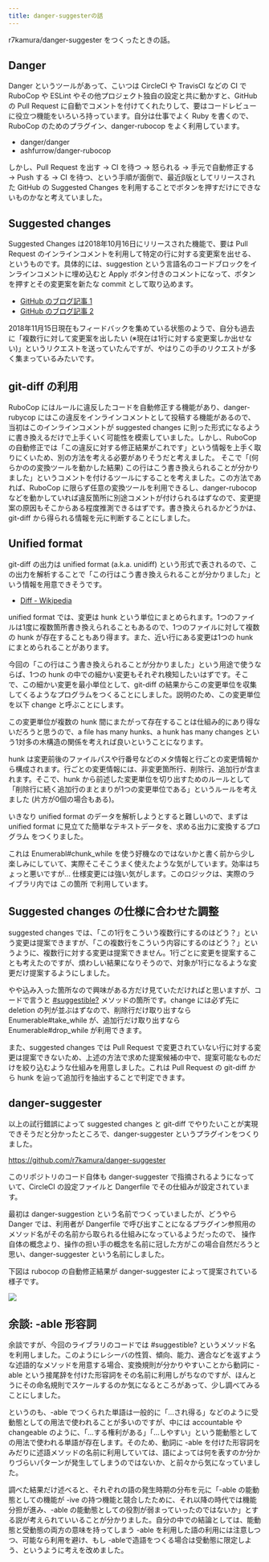 ```yaml
---
title: danger-suggesterの話
---
```


r7kamura/danger-suggester をつくったときの話。

## Danger

Danger というツールがあって、こいつは CircleCI や TravisCI などの CI で RuboCop や ESLint やその他プロジェクト独自の設定と共に動かすと、GitHub の Pull Request に自動でコメントを付けてくれたりして、要はコードレビューに役立つ機能をいろいろ持っています。自分は仕事でよく Ruby を書くので、RuboCop のためのプラグイン、danger-rubocop をよく利用しています。

- danger/danger
- ashfurrow/danger-rubocop

しかし、Pull Request を出す → CI を待つ → 怒られる → 手元で自動修正する → Push する → CI を待つ、という手順が面倒で、最近β版としてリリースされた GitHub の Suggested Changes を利用することでボタンを押すだけにできないものかなと考えていました。

## Suggested changes

Suggested Changes は2018年10月16日にリリースされた機能で、要は Pull Request のインラインコメントを利用して特定の行に対する変更案を出せる、というものです。具体的には、suggestion という言語名のコードブロックをインラインコメントに埋め込むと Apply ボタン付きのコメントになって、ボタンを押すとその変更案を新たな commit として取り込めます。

- [GitHub のブログ記事 1][1]
- [GitHub のブログ記事 2][2]

2018年11月15日現在もフィードバックを集めている状態のようで、自分も過去に「複数行に対して変更案を出したい (※現在は1行に対する変更案しか出せない)」というリクエストを送っていたんですが、やはりこの手のリクエストが多く集まっているみたいです。

## git-diff の利用

RuboCop にはルールに違反したコードを自動修正する機能があり、danger-rubycop にはこの違反をインラインコメントとして投稿する機能があるので、当初はこのインラインコメントが suggested changes に則った形式になるように書き換えるだけで上手くいく可能性を模索していました。しかし、RuboCop の自動修正では「この違反に対する修正結果がこれです」という情報を上手く取りにくいため、別の方法を考える必要がありそうだと考えました。
そこで「(何らかのの変換ツールを動かした結果) この行はこう書き換えられることが分かりました」というコメントを付けるツールにすることを考えました。この方法であれば、RuboCop に限らず任意の変換ツールを利用できるし、danger-rubocop などを動かしていれば違反箇所に別途コメントが付けられるはずなので、変更提案の原因もそこからある程度推測できるはずです。書き換えられるかどうかは、git-diff から得られる情報を元に判断することにしました。

## Unified format

git-diff の出力は unified format (a.k.a. unidiff) という形式で表されるので、この出力を解析することで「この行はこう書き換えられることが分かりました」という情報を用意できそうです。

- [Diff - Wikipedia][3]

unified format では、変更は hunk という単位にまとめられます。1つのファイルは1度に複数箇所書き換えられることもあるので、1つのファイルに対して複数の hunk が存在することもあり得ます。また、近い行にある変更は1つの hunk にまとめられることがあります。

今回の「この行はこう書き換えられることが分かりました」という用途で使うならば、1つの hunk の中での細かい変更もそれぞれ検知したいはずです。そこで、この細かい変更を最小単位として、git-diff の結果からこの変更単位を収集してくるようなプログラムをつくることにしました。説明のため、この変更単位を以下 change と呼ぶことにします。

この変更単位が複数の hunk 間にまたがって存在することは仕組み的にあり得ないだろうと思うので、a file has many hunks、a hunk has many changes という1対多の木構造の関係を考えれば良いということになります。

hunk は変更前後のファイルパスや行番号などのメタ情報と行ごとの変更情報から構成されます。行ごとの変更情報には、非変更箇所行、削除行、追加行が含まれます。そこで、hunk から前述した変更単位を切り出すためのルールとして「削除行に続く追加行のまとまりが1つの変更単位である」というルールを考えました (片方が0個の場合もある)。

いきなり unified format のデータを解析しようとすると難しいので、まずは unified format に見立てた簡単なテキストデータを、求める出力に変換するプログラム をつくりました。

これは Enumerabl#chunk_while を使う好機なのではないかと書く前から少し楽しみにしていて、実際そこそこうまく使えたような気がしています。効率はちょっと悪いですが... 仕様変更には強い気がします。このロジックは、実際のライブラリ内では この箇所 で利用しています。

## Suggested changes の仕様に合わせた調整

suggested changes では、「この1行をこういう複数行にするのはどう？」という変更は提案できますが、「この複数行をこういう内容にするのはどう？」というように、複数行に対する変更は提案できません。1行ごとに変更を提案することも考えたのですが、煩わしい結果になりそうので、対象が1行になるような変更だけ提案するようにしました。

やや込み入った箇所なので興味がある方だけ見ていただければと思いますが、コードで言うと [#suggestible?][4] メソッドの箇所です。change には必ず先に deletion の列が並ぶはずなので、削除行だけ取り出すなら Enumerable#take_while が、追加行だけ取り出すなら Enumerable#drop_while が利用できます。

また、suggested changes では Pull Request で変更されていない行に対する変更は提案できないため、上述の方法で求めた提案候補の中で、提案可能なものだけを絞り込むような仕組みを用意しました。これは Pull Request の git-diff から hunk を辿って追加行を抽出することで判定できます。

## danger-suggester

以上の試行錯誤によって suggested changes と git-diff でやりたいことが実現できそうだと分かったところで、danger-suggester というプラグインをつくりました。

<https://github.com/r7kamura/danger-suggester>

このリポジトリのコード自体も danger-suggester で指摘されるようになっていて、CircleCI の設定ファイルと Dangerfile でその仕組みが設定されています。

最初は danger-suggestion という名前でつくっていましたが、どうやら Danger では、利用者が Dangerfile で呼び出すことになるプラグイン参照用のメソッド名がその名前から取られる仕組みになっているようだったので、 操作自体の概念より、操作の担い手の概念を名前に冠した方がこの場合自然だろうと思い、danger-suggester という名前にしました。

下図は rubocop の自動修正結果が danger-suggester によって提案されている様子です。

![](https://i.imgur.com/A6Qh0Yph.png)

## 余談: -able 形容詞

余談ですが、今回のライブラリのコードでは #suggestible? というメソッド名を利用しました。このようにレシーバの性質、傾向、能力、適合などを返すような述語的なメソッドを用意する場合、変換規則が分かりやすいことから動詞に -able という接尾辞を付けた形容詞をその名前に利用しがちなのですが、ほんとうにその命名規則でスケールするのか気になるところがあって、少し調べてみることにしました。

というのも、-able でつくられた単語は一般的に「...され得る」などのように受動態としての用法で使われることが多いのですが、中には accountable や changeable のように、「...する権利がある」「...しやすい」という能動態としての用法で使われる単語が存在します。そのため、動詞に -able を付けた形容詞をみだりに述語メソッドの名前に利用していては、語によっては何を表すのか分かりづらいパターンが発生してしまうのではないか、と前々から気になっていました。

調べた結果だけ述べると、それぞれの語の発生時期の分布を元に「-able の能動態としての機能が -ive の持つ機能と競合したために、それ以降の時代では機能分担が進み、-able の能動態としての役割が弱まっていったのではないか」とする説が考えられていいることが分かりました。自分の中での結論としては、能動態と受動態の両方の意味を持ってしまう -able を利用した語の利用には注意しつつ、可能なら利用を避け、もし -ableで造語をつくる場合は受動態に限定しよう、というように考えを改めました。

[1]: https://github.blog/changelog/2018-10-16-suggested-changes/
[2]: https://github.blog/2018-11-01-suggested-changes-update/
[3]: https://ja.wikipedia.org/wiki/Diff
[4]: https://github.com/r7kamura/danger-suggester/blob/79a3fb0904ce15b45dcbb756349bd584175a5148/lib/danger/suggester/change.rb#L23-L26
